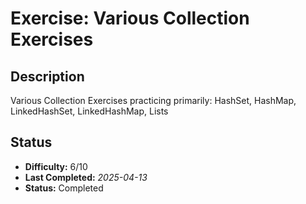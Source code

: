 # Exercise: Various Collection Exercises 

## Description
Various Collection Exercises practicing primarily: HashSet, HashMap, LinkedHashSet, LinkedHashMap, Lists

## Status
- **Difficulty:** 6/10
- **Last Completed:** _2025-04-13_
- **Status:** Completed